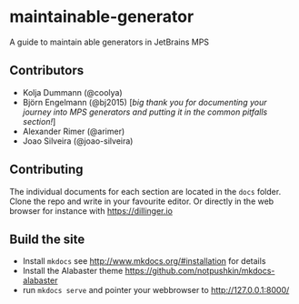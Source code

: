 # maintainable-generator
A guide to maintain able generators in JetBrains MPS

## Contributors 
- Kolja Dummann (@coolya)
- Björn Engelmann (@bj2015) [*big thank you for documenting your journey into MPS generators and putting it in the common pitfalls section!*]
- Alexander Rimer (@arimer)
- Joao Silveira (@joao-silveira)
## Contributing
The individual documents for each section are located in the `docs` folder. Clone the repo and write in your favourite editor. Or directly in the web browser for instance with https://dillinger.io 
## Build the site
- Install `mkdocs` see http://www.mkdocs.org/#installation for details
- Install the Alabaster theme https://github.com/notpushkin/mkdocs-alabaster
- run `mkdocs serve` and pointer your webbrowser to http://127.0.0.1:8000/
